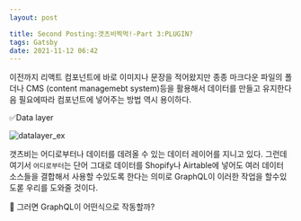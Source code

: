 ```yaml
---
layout: post

title: Second Posting:갯츠비찍먹!-Part 3:PLUGIN?
tags: Gatsby
date: 2021-11-12 06:42
---
```


이전까지 리액트 컴포넌트에 바로 이미지나 문장을 적어왔지만 종종 마크다운 파일의 폴더나 CMS (content managemebt system)등을 활용해서 데이터를 만들고 유지한다음 필요에따라 컴포넌트에 넣어주는 방법 역시 용이하다.

✅Data layer

![datalayer_ex](https://www.gatsbyjs.com/static/e45422900475b86807bc002fb6863b85/5df5d/data-layer.png)

갯츠비는 어디로부터나 데이터를 데려올 수 있는 데이터 레이어를 지니고 있다.
그런데 여기서 `어디로부터`는 단어 그대로 데이터를 Shopify나 Airtable에 넣어도 여러 데이터 소스들을 결합해서 사용할 수있도록 한다는 의미로 GraphQL이 이러한 작업을 할수있도롣 우리를 도와줄 것이다.

🤔 그러면 GraphQL이 어떤식으로 작동할까?
